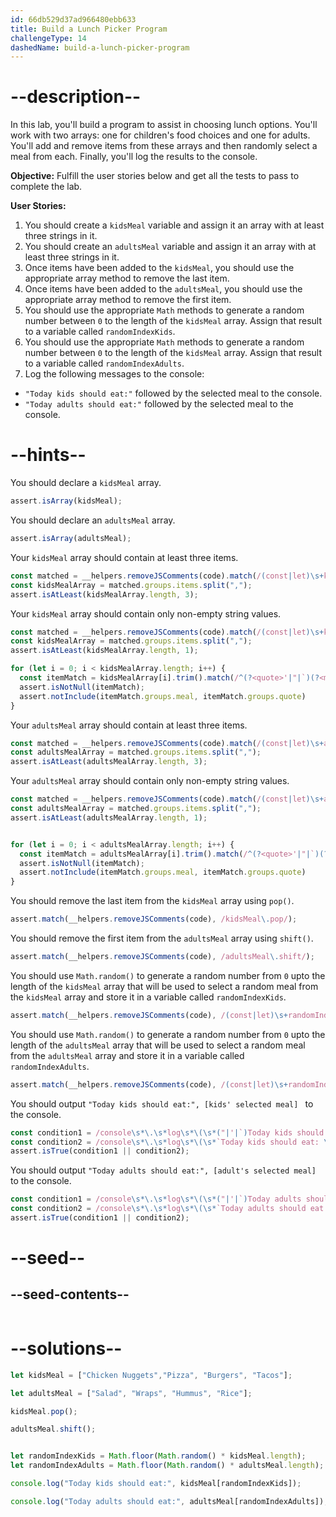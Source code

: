 ```yaml
---
id: 66db529d37ad966480ebb633
title: Build a Lunch Picker Program
challengeType: 14
dashedName: build-a-lunch-picker-program
---
```


# --description--

In this lab, you'll build a program to assist in choosing lunch options. You'll work with two arrays: one for children's food choices and one for adults. You'll add and remove items from these arrays and then randomly select a meal from each. Finally, you'll log the results to the console.

**Objective:** Fulfill the user stories below and get all the tests to pass to complete the lab. 

**User Stories:**

1. You should create a `kidsMeal` variable and assign it an array with at least three strings in it.
2. You should create an `adultsMeal` variable and assign it an array with at least three strings in it.
3. Once items have been added to the `kidsMeal`, you should use the appropriate array method to remove the last item.
4. Once items have been added to the `adultsMeal`, you should use the appropriate array method to remove the first item. 
5.  You should use the appropriate `Math` methods to generate a random number between `0` to the length of the `kidsMeal` array. Assign that result to a variable called `randomIndexKids`.
6. You should use the appropriate `Math` methods to generate a random number between `0` to the length of the `kidsMeal` array. Assign that result to a variable called `randomIndexAdults`.
7.  Log the following messages to the console:

- `"Today kids should eat:"` followed by the selected meal to the console.
- `"Today adults should eat:"` followed by the selected meal to the console.

# --hints--

You should declare a `kidsMeal` array.

```js
assert.isArray(kidsMeal);
```

You should declare an `adultsMeal` array.

```js
assert.isArray(adultsMeal);
```

Your `kidsMeal` array should contain at least three items.

```js
const matched = __helpers.removeJSComments(code).match(/(const|let)\s+kidsMeal\s*=\s*\[(?<items>.+?)\]/)
const kidsMealArray = matched.groups.items.split(",");
assert.isAtLeast(kidsMealArray.length, 3);
```

Your `kidsMeal` array should contain only non-empty string values.

```js
const matched = __helpers.removeJSComments(code).match(/(const|let)\s+kidsMeal\s*=\s*\[(?<items>.+?)\]/)
const kidsMealArray = matched.groups.items.split(",");
assert.isAtLeast(kidsMealArray.length, 1);

for (let i = 0; i < kidsMealArray.length; i++) {
  const itemMatch = kidsMealArray[i].trim().match(/^(?<quote>'|"|`)(?<meal>.+)\1$/);
  assert.isNotNull(itemMatch);
  assert.notInclude(itemMatch.groups.meal, itemMatch.groups.quote)
}
```

Your `adultsMeal` array should contain at least three items.

```js
const matched = __helpers.removeJSComments(code).match(/(const|let)\s+adultsMeal\s*=\s*\[(?<items>.+?)\]/)
const adultsMealArray = matched.groups.items.split(",");
assert.isAtLeast(adultsMealArray.length, 3);
```

Your `adultsMeal` array should contain only non-empty string values.

```js
const matched = __helpers.removeJSComments(code).match(/(const|let)\s+adultsMeal\s*=\s*\[(?<items>.+?)\]/)
const adultsMealArray = matched.groups.items.split(",");
assert.isAtLeast(adultsMealArray.length, 1);


for (let i = 0; i < adultsMealArray.length; i++) {
  const itemMatch = adultsMealArray[i].trim().match(/^(?<quote>'|"|`)(?<meal>.+)\1$/);
  assert.isNotNull(itemMatch);
  assert.notInclude(itemMatch.groups.meal, itemMatch.groups.quote)
}
```

You should remove the last item from the `kidsMeal` array using `pop()`.

```js
assert.match(__helpers.removeJSComments(code), /kidsMeal\.pop/);
```

You should remove the first item from the `adultsMeal` array using `shift()`.

```js
assert.match(__helpers.removeJSComments(code), /adultsMeal\.shift/);
```

You should use `Math.random()` to generate a random number from `0` upto the length of the `kidsMeal` array that will be used to select a random meal from the `kidsMeal` array and store it in a variable called `randomIndexKids`.

```js
assert.match(__helpers.removeJSComments(code), /(const|let)\s+randomIndexKids\s*=\s*Math\s*\.\s*floor\s*\(\s*Math\s*\.\s*random\s*\(\s*\)\s*\*\s*kidsMeal\s*\.\s*length\s*\)\s*?;?/);
```

You should use `Math.random()` to generate a random number from `0` upto the length of the `adultsMeal` array that will be used to select a random meal from the `adultsMeal` array and store it in a variable called `randomIndexAdults`.

```js
assert.match(__helpers.removeJSComments(code), /(const|let)\s+randomIndexAdults\s*=\s*Math\s*\.\s*floor\s*\(\s*Math\s*\.\s*random\s*\(\s*\)\s*\*\s*adultsMeal\s*\.\s*length\s*\)\s*?;?/);
```

You should output `"Today kids should eat:", [kids' selected meal] ` to the console.

```js
const condition1 = /console\s*\.\s*log\s*\(\s*("|'|`)Today kids should eat:\1\s*,\s*kidsMeal\s*\[\s*randomIndexKids\s*\]\s*\)\s*?;?/.test(__helpers.removeJSComments(code));
const condition2 = /console\s*\.\s*log\s*\(\s*`Today kids should eat: \$\{\s*kidsMeal\s*\[\s*randomIndexKids\s*\]\s*}`\s*\)\s*?;?/.test(__helpers.removeJSComments(code));
assert.isTrue(condition1 || condition2);
```

You should output `"Today adults should eat:", [adult's selected meal] ` to the console.

```js
const condition1 = /console\s*\.\s*log\s*\(\s*("|'|`)Today adults should eat:\1\s*,\s*adultsMeal\s*\[\s*randomIndexAdults\s*\]\s*\)\s*?;?/.test(__helpers.removeJSComments(code));
const condition2 = /console\s*\.\s*log\s*\(\s*`Today adults should eat: \$\{\s*adultsMeal\s*\[\s*randomIndexAdults\s*\]\s*}`\s*\)\s*?;?/.test(__helpers.removeJSComments(code));
assert.isTrue(condition1 || condition2);
```

# --seed--

## --seed-contents--

```js

```

# --solutions--

```js
let kidsMeal = ["Chicken Nuggets","Pizza", "Burgers", "Tacos"];

let adultsMeal = ["Salad", "Wraps", "Hummus", "Rice"];

kidsMeal.pop();

adultsMeal.shift();


let randomIndexKids = Math.floor(Math.random() * kidsMeal.length);
let randomIndexAdults = Math.floor(Math.random() * adultsMeal.length);

console.log("Today kids should eat:", kidsMeal[randomIndexKids]);

console.log("Today adults should eat:", adultsMeal[randomIndexAdults]);

```
